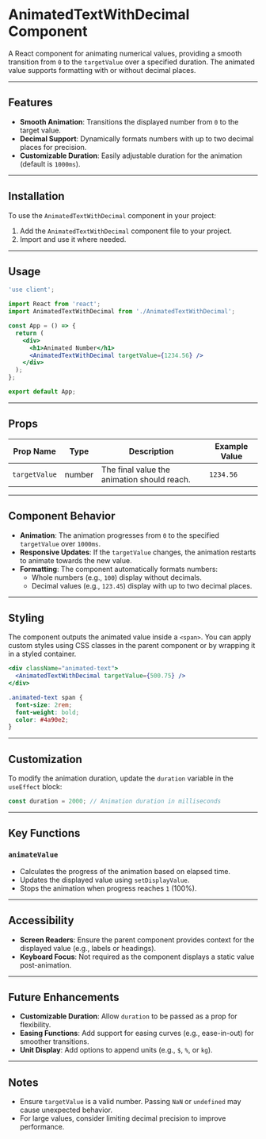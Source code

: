 # AnimatedTextWithDecimal Component

A React component for animating numerical values, providing a smooth transition from `0` to the `targetValue` over a specified duration. The animated value supports formatting with or without decimal places.

---

## Features

- **Smooth Animation**: Transitions the displayed number from `0` to the target value.
- **Decimal Support**: Dynamically formats numbers with up to two decimal places for precision.
- **Customizable Duration**: Easily adjustable duration for the animation (default is `1000ms`).

---

## Installation

To use the `AnimatedTextWithDecimal` component in your project:

1. Add the `AnimatedTextWithDecimal` component file to your project.
2. Import and use it where needed.

---

## Usage

```jsx
'use client';

import React from 'react';
import AnimatedTextWithDecimal from './AnimatedTextWithDecimal';

const App = () => {
  return (
    <div>
      <h1>Animated Number</h1>
      <AnimatedTextWithDecimal targetValue={1234.56} />
    </div>
  );
};

export default App;
```

---

## Props

| Prop Name     | Type   | Description                          | Example Value |
|---------------|--------|--------------------------------------|---------------|
| `targetValue` | number | The final value the animation should reach. | `1234.56` |

---

## Component Behavior

- **Animation**: The animation progresses from `0` to the specified `targetValue` over `1000ms`.
- **Responsive Updates**: If the `targetValue` changes, the animation restarts to animate towards the new value.
- **Formatting**: The component automatically formats numbers:
  - Whole numbers (e.g., `100`) display without decimals.
  - Decimal values (e.g., `123.45`) display with up to two decimal places.

---

## Styling

The component outputs the animated value inside a `<span>`. You can apply custom styles using CSS classes in the parent component or by wrapping it in a styled container.

```jsx
<div className="animated-text">
  <AnimatedTextWithDecimal targetValue={500.75} />
</div>
```

```css
.animated-text span {
  font-size: 2rem;
  font-weight: bold;
  color: #4a90e2;
}
```

---

## Customization

To modify the animation duration, update the `duration` variable in the `useEffect` block:

```javascript
const duration = 2000; // Animation duration in milliseconds
```

---

## Key Functions

### `animateValue`
- Calculates the progress of the animation based on elapsed time.
- Updates the displayed value using `setDisplayValue`.
- Stops the animation when progress reaches `1` (100%).

---

## Accessibility

- **Screen Readers**: Ensure the parent component provides context for the displayed value (e.g., labels or headings).
- **Keyboard Focus**: Not required as the component displays a static value post-animation.

---

## Future Enhancements

- **Customizable Duration**: Allow `duration` to be passed as a prop for flexibility.
- **Easing Functions**: Add support for easing curves (e.g., ease-in-out) for smoother transitions.
- **Unit Display**: Add options to append units (e.g., `$`, `%`, or `kg`).

---

## Notes

- Ensure `targetValue` is a valid number. Passing `NaN` or `undefined` may cause unexpected behavior.
- For large values, consider limiting decimal precision to improve performance.